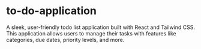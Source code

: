 # to-do-application
A sleek, user-friendly todo list application built with React and Tailwind CSS. This application allows users to manage their tasks with features like categories, due dates, priority levels, and more.
